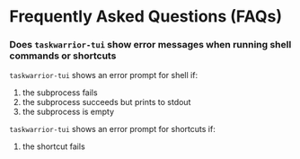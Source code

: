 # Frequently Asked Questions (FAQs)

### Does `taskwarrior-tui` show error messages when running shell commands or shortcuts

`taskwarrior-tui` shows an error prompt for shell if:

1. the subprocess fails
2. the subprocess succeeds but prints to stdout
3. the subprocess is empty

`taskwarrior-tui` shows an error prompt for shortcuts if:

1. the shortcut fails
